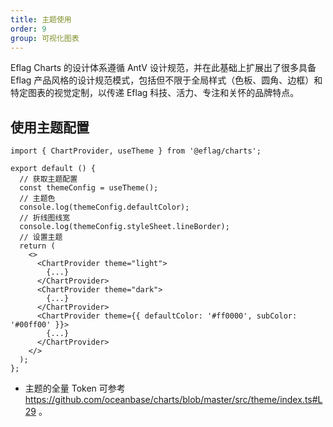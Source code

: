 ```yaml
---
title: 主题使用
order: 9
group: 可视化图表
---
```


Eflag Charts 的设计体系遵循 AntV 设计规范，并在此基础上扩展出了很多具备 Eflag 产品风格的设计规范模式，包括但不限于全局样式（色板、圆角、边框）和特定图表的视觉定制，以传递 Eflag 科技、活力、专注和关怀的品牌特点。

## 使用主题配置

```tsx | pure
import { ChartProvider, useTheme } from '@eflag/charts';

export default () {
  // 获取主题配置
  const themeConfig = useTheme();
  // 主题色
  console.log(themeConfig.defaultColor);
  // 折线图线宽
  console.log(themeConfig.styleSheet.lineBorder);
  // 设置主题
  return (
    <>
      <ChartProvider theme="light">
        {...}
      </ChartProvider>
      <ChartProvider theme="dark">
        {...}
      </ChartProvider>
      <ChartProvider theme={{ defaultColor: '#ff0000', subColor: '#00ff00' }}>
        {...}
      </ChartProvider>
    </>
  );
};
```

- 主题的全量 Token 可参考 https://github.com/oceanbase/charts/blob/master/src/theme/index.ts#L29 。
